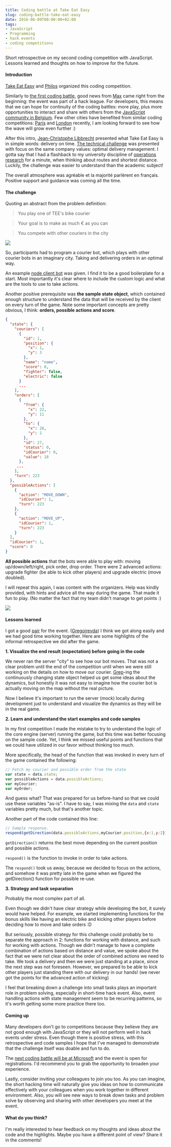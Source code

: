 ```yaml
---
title: Coding battle at Take Eat Easy
slug: coding-battle-take-eat-easy
date: 2016-06-09T00:00:00+02:00
tags:
- JavaScript
- Programming
- hack events
- coding competitions
---
```


Short retrospective on my second coding competition with JavaScript. Lessons learned and thoughts on how to improve for the future.

#### Introduction

[Take Eat Easy][1] and [Philos][2] organized this coding competition.

Similarly to [the first coding battle][3], good news from [Max][4] came right from the beginning: the event was part of a hack league. For developers, this means that we can hope for continuity of the coding battles: more play, plus more opportunities to interact and share with others from the [JavaScript community in Belgium][5]. Few other cities have benefited from similar coding competitions: [Paris][6] and [London][7] recently, I am looking forward to see how the wave will grow even further :)

After this intro, [Jean-Christophe Libbrecht][8] presented what Take Eat Easy is in simple words: delivery on time. [The technical challenge][9] was presented with focus on the same company values: optimal delivery management. I gotta say that I had a flashback to my university discipline of [operations research][10] for a minute, when thinking about routes and shortest distance. Luckily, the challenge was easier to understand than the academic subject!

The overall atmosphere was agréable et la majorité parlèrent en français. Positive support and guidance was coming all the time.

#### The challenge

Quoting an abstract from the problem definition:

> You play one of TEE's bike courier

> Your goal is to make as much € as you can

> You compete with other couriers in the city

![][11]

So, participants had to program a courier bot, which plays with other courier bots in an imaginary city. Taking and delivering orders in an optimal way.

An example [node client bot][12] was given. I find it to be a good boilerplate for a start. Most importantly it's clear where to include the custom logic and what are the tools to use to take actions.

Another positive prerequisite was **the sample state object**, which contained enough structure to understand the data that will be received by the client on every turn of the game. Note some important concepts are pretty obvious, I think: **orders, possible actions and score**.

```json
{
  "state": {
    "couriers": [
      {
        "id": 1,
        "position": {
          "x": 1,
          "y": 3
        },
        "name": "name",
        "score": 0,
        "fighter": false,
        "electric": false
      }
      ...
    ],
    "orders": [
      {
        "from": {
          "x": 22,
          "y": 11
        },
        "to": {
          "x": 28,
          "y": 1
        },
        "id": 27,
        "status": 0,
        "idCourier": 0,
        "value": 18
      },
     ...
    ],
    "turn": 223
  },
  "possibleActions": [
    {
      "action": "MOVE_DOWN",
      "idCourier": 1,
      "turn": 223
    },
    {
      "action": "MOVE_UP",
      "idCourier": 1,
      "turn": 223
    }
  ],
  "idCourier": 1,
  "score": 0
}
```

**All possible actions** that the bots were able to play with: moving up/down/left/right, pick order, drop order. There were 2 advanced actions: upgrade fighter (be able to kick other players) and upgrade electric (move doubled).

I will repeat this again, I was content with the organizers. Help was kindly provided, with hints and advice all the way during the game. That made it fun to play. (No matter the fact that my team didn't manage to get points :)

![][13]

#### Lessons learned

I got a good [pair][14] for the event. ([Gregoirevda][15]) I think we got along easily and we had good time working together. Here are some highlights of the informal retrospective we did after the game.

**1. Visualize the end result (expectation) before going in the code**

We never ran the server "city" to see how our bot moves. That was not a clear problem until the end of the competition until when we were still working on the details on how to move our courier. [Grep][16]-ing the continuously changing state object helped us get some ideas about the dynamics, but honestly it was not easy to imagine how the courier bot is actually moving on the map without the real picture.

Now I believe it's important to run the server (mock) locally during development just to understand and visualize the dynamics as they will be in the real game.

**2. Learn and understand the start examples and code samples**

In my first competition I made the mistake to try to understand the logic of the core engine (server) running the game, but this time was better focusing on the sample code. Yet, I think we missed useful points and functions that we could have utilized in our favor without thinking too much.

More specifically, the head of the function that was invoked in every turn of the game contained the following:

```js    
// Fetch my courier and possible order from the state  
var state = data.state;  
var possibleActions = data.possibleActions;  
var myCourier;  
var myOrder;
```

And guess what? That was prepared for us before-hand so that we could use these variables "as-is". I have to say, I was mixing the `data` and `state` variables pretty much, but that's another topic.

Another part of the code contained this line:

```js
// Sample response.
respond(getDirection(data.possibleActions,myCourier.position,{x:1,y:2}));
```

`getDirection()` returns the best move depending on the current position and possible actions.

`respond()` is the function to invoke in order to take actions.

The `respond()` took us away, because we decided to focus on the actions, and somehow it was pretty late in the game when we figured the getDirection() function for possible re-use.

**3. Strategy and task separation**

Probably the most complex part of all.

Even though we didn't have clear strategy while developing the bot, it surely would have helped. For example, we started implementing functions for the bonus skills like having an electric bike and kicking other players before deciding how to move and take orders :D

But seriously, possible strategy for this challenge could probably be to separate the approach in 2: functions for working with distance, and such for working with actions. Though we didn't manage to have a complete combination of actions based on distance and value, we spoke about the fact that we were not clear about the order of combined actions we need to take. We took a delivery and then we were just standing at a place, since the next step was not foreseen. However, we prepared to be able to kick other players just standing there with our delivery in our hands! (we never got the points for the advanced action of kicking)

I feel that breaking down a challenge into small tasks plays an important role in problem solving, especially in short-time hack event. Also, event handling actions with state management seem to be recurring patterns, so it's worth getting some more practice there too.

#### Coming up

Many developers don't go to competitions because they believe they are not good enough with JavaScript or they will not perform well in hack events under stress. Even though there is positive stress, with this retrospective and code samples I hope that I've managed to demonstrate that the challenge itself was doable and fun to do.

The [next coding battle will be at Microsoft][17] and the event is open for registrations. I'd recommend you to grab the opportunity to broaden your experience.

Lastly, consider inviting your colleagues to join you too. As you can imagine, the short hacking time will naturally give you ideas on how to communicate effectively with your colleagues when you work together in different environment. Also, you will see new ways to break down tasks and problem solve by observing and sharing with other developers you meet at the event.

#### What do you think?

I'm really interested to hear feedback on my thoughts and ideas about the code and the highlights. Maybe you have a different point of view? Share it in the comments!

[1]: http://www.takeeateasy.be/en/
[2]: https://www.philos.io/
[3]: https://medium.com/@kalin.chernev/the-first-coding-battle-in-belgium-d4f4285ffb32#.ses1gau0l
[4]: https://twitter.com/maxczet
[5]: https://twitter.com/jsl4b
[6]: https://twitter.com/maxczet/status/725623059344986112
[7]: https://twitter.com/maxczet/status/728555974672449536
[8]: http://www.takeeateasy.be/en/about
[9]: https://github.com/TakeEatEasy/hack-league
[10]: https://en.wikipedia.org/wiki/Operations_research
[11]: https://cdn-images-1.medium.com/max/800/1*zt3n7YspKUDLmP8Q4lN5qw.png
[12]: https://github.com/TakeEatEasy/hack-league/tree/master/node-client
[13]: https://cdn-images-1.medium.com/max/800/1*641YUOoQZYNKW5N2d4G-kw.jpeg
[14]: https://en.wikipedia.org/wiki/Pair_programming
[15]: https://github.com/Gregoirevda
[16]: https://en.wikipedia.org/wiki/Grep
[17]: https://www.eventbrite.com/e/coding-battle-microsoft-innovation-center-brussels-carasap-tickets-25839985091
